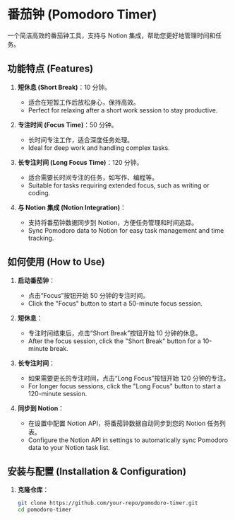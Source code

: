 # 番茄钟 (Pomodoro Timer)

一个简洁高效的番茄钟工具，支持与 Notion 集成，帮助您更好地管理时间和任务。

## 功能特点 (Features)

1. **短休息 (Short Break)**：10 分钟。
   - 适合在短暂工作后放松身心，保持高效。
   - Perfect for relaxing after a short work session to stay productive.

2. **专注时间 (Focus Time)**：50 分钟。
   - 长时间专注工作，适合深度任务处理。
   - Ideal for deep work and handling complex tasks.

3. **长专注时间 (Long Focus Time)**：120 分钟。
   - 适合需要长时间专注的任务，如写作、编程等。
   - Suitable for tasks requiring extended focus, such as writing or coding.

4. **与 Notion 集成 (Notion Integration)**：
   - 支持将番茄钟数据同步到 Notion，方便任务管理和时间追踪。
   - Sync Pomodoro data to Notion for easy task management and time tracking.

## 如何使用 (How to Use)

1. **启动番茄钟**：
   - 点击“Focus”按钮开始 50 分钟的专注时间。
   - Click the "Focus" button to start a 50-minute focus session.

2. **短休息**：
   - 专注时间结束后，点击“Short Break”按钮开始 10 分钟的休息。
   - After the focus session, click the "Short Break" button for a 10-minute break.

3. **长专注时间**：
   - 如果需要更长的专注时间，点击“Long Focus”按钮开始 120 分钟的专注。
   - For longer focus sessions, click the "Long Focus" button to start a 120-minute session.

4. **同步到 Notion**：
   - 在设置中配置 Notion API，将番茄钟数据自动同步到您的 Notion 任务列表。
   - Configure the Notion API in settings to automatically sync Pomodoro data to your Notion task list.

## 安装与配置 (Installation & Configuration)

1. **克隆仓库**：
   ```bash
   git clone https://github.com/your-repo/pomodoro-timer.git
   cd pomodoro-timer
